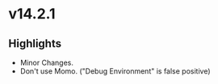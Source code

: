 # v14.2.1

## Highlights

- Minor Changes.
- Don't use Momo. ("Debug Environment" is false positive)
